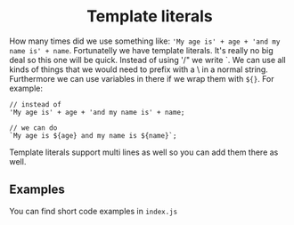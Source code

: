 <div align="center">
    <h1>Template literals</h1>
</div>

How many times did we use something like: `'My age is' + age + 'and my name is' + name`. Fortunatelly we have template literals. It's really no big deal so this one will be quick. Instead of using '/" we write \`. We can use all kinds of things that we would need to prefix with a \ in a normal string. Furthermore we can use variables in there if we wrap them with `${}`. For example:

```
// instead of
'My age is' + age + 'and my name is' + name;

// we can do
`My age is ${age} and my name is ${name}`;
```

Template literals support multi lines as well so you can add them there as well.

## Examples

You can find short code examples in `index.js`